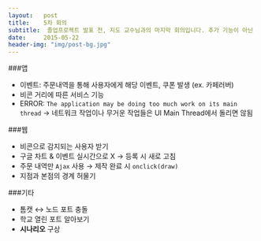 ```yaml
---
layout:   post
title:    5차 회의
subtitle:  졸업프로젝트 발표 전, 지도 교수님과의 마지막 회의입니다. 추가 기능이 아닌 시나리오를 기반으로 해야할 작업들을 정리했습니다.
date:     2015-05-22
header-img: "img/post-bg.jpg"
---
```


###앱  

- 이벤트: 주문내역을 통해 사용자에게 해당 이벤트, 쿠폰 발생 (ex. 카페러버)  
- 비콘 거리에 따른 서비스 기능  
- ERROR: `The application may be doing too much work on its main thread` → 네트워크 작업이나 무거운 작업들은 UI Main Thread에서 돌리면 않됨  

###웹  

- 비콘으로 감지되는 사용자 받기  
- 구글 차트 & 이벤트 실시간으로 X → 등록 시 새로 고침  
- 주문 내역만 `Ajax` 사용 → 제작 완료 시 `onclick(draw)`  
- 지점과 본점의 경계 허물기  

###기타  

- 톰캣 ↔ 노드 포트 충돌  
- 학교 열린 포트 알아보기  
- **시나리오** 구상  

